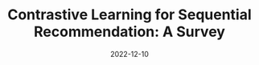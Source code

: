 ---
title: "Contrastive Learning for Sequential Recommendation: A Survey"
collection: publications
permalink: /publication/2023-1-12-contrastive-learning-for-sequential-recommendation-a-survey
date: 2022-12-10
venue: 'under review'
citation: 'Zhikai, W. Yanyan, S. (2022). "Contrastive Learning for Sequential Recommendation: A Survey".'
---